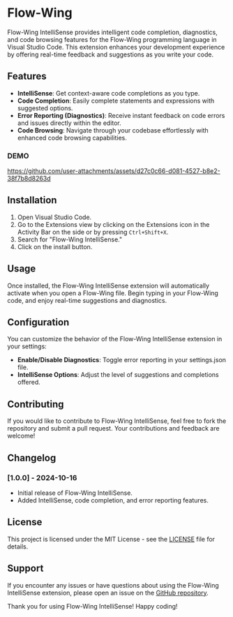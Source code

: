# Flow-Wing

Flow-Wing IntelliSense provides intelligent code completion, diagnostics, and code browsing features for the Flow-Wing programming language in Visual Studio Code. This extension enhances your development experience by offering real-time feedback and suggestions as you write your code.

## Features

- **IntelliSense**: Get context-aware code completions as you type.
- **Code Completion**: Easily complete statements and expressions with suggested options.
- **Error Reporting (Diagnostics)**: Receive instant feedback on code errors and issues directly within the editor.
- **Code Browsing**: Navigate through your codebase effortlessly with enhanced code browsing capabilities.


### DEMO


https://github.com/user-attachments/assets/d27c0c66-d081-4527-b8e2-38f7b8d8263d

## Installation

1. Open Visual Studio Code.
2. Go to the Extensions view by clicking on the Extensions icon in the Activity Bar on the side or by pressing `Ctrl+Shift+X`.
3. Search for "Flow-Wing IntelliSense."
4. Click on the install button.

## Usage

Once installed, the Flow-Wing IntelliSense extension will automatically activate when you open a Flow-Wing file. Begin typing in your Flow-Wing code, and enjoy real-time suggestions and diagnostics.

## Configuration

You can customize the behavior of the Flow-Wing IntelliSense extension in your settings:

- **Enable/Disable Diagnostics**: Toggle error reporting in your settings.json file.
- **IntelliSense Options**: Adjust the level of suggestions and completions offered.

## Contributing

If you would like to contribute to Flow-Wing IntelliSense, feel free to fork the repository and submit a pull request. Your contributions and feedback are welcome!

## Changelog

### [1.0.0] - 2024-10-16

- Initial release of Flow-Wing IntelliSense.
- Added IntelliSense, code completion, and error reporting features.

## License

This project is licensed under the MIT License - see the [LICENSE](LICENSE) file for details.

## Support

If you encounter any issues or have questions about using the Flow-Wing IntelliSense extension, please open an issue on the [GitHub repository](https://github.com/kushagra1212/Flow-Wing).

Thank you for using Flow-Wing IntelliSense! Happy coding!
